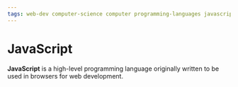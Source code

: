 ```yaml
---
tags: web-dev computer-science computer programming-languages javascript
---
```


# JavaScript

**JavaScript** is a high-level programming language originally written to be used in browsers for web development.
